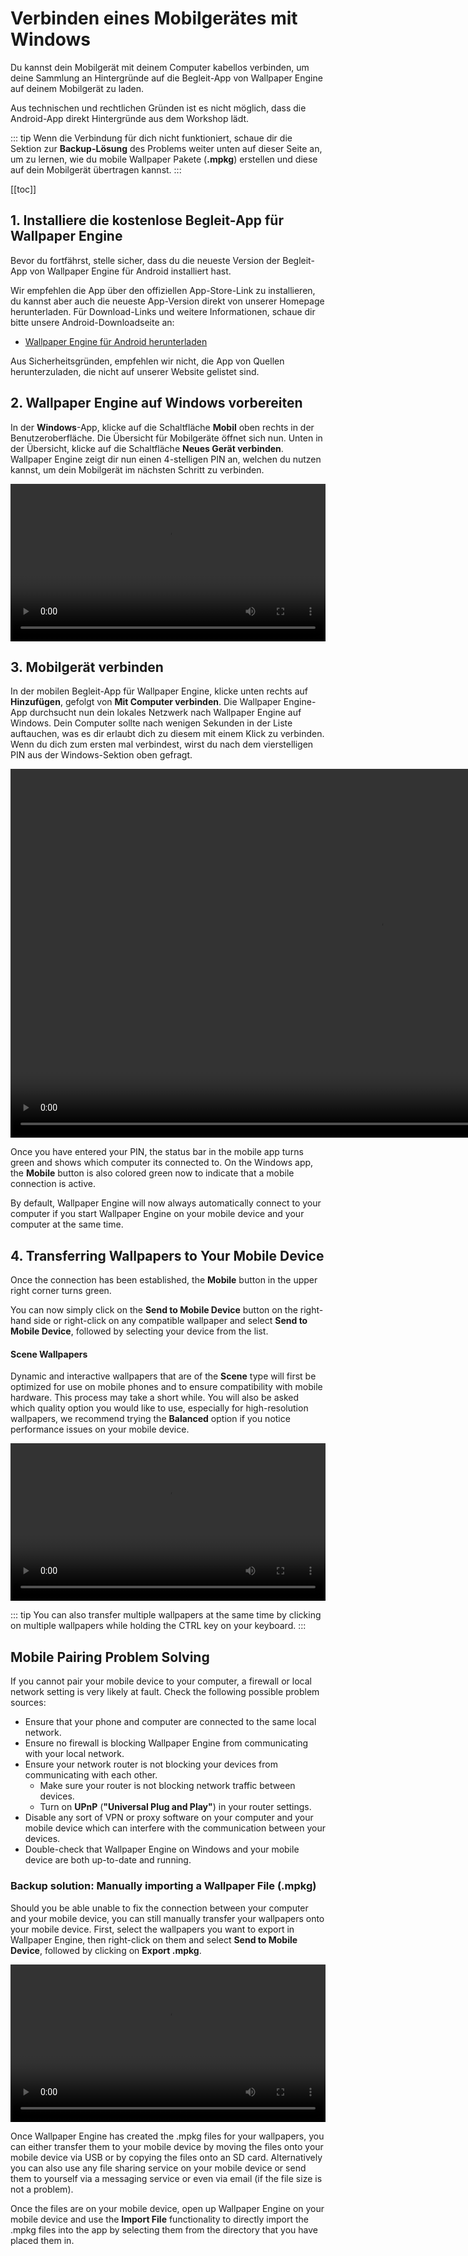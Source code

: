 # Verbinden eines Mobilgerätes mit Windows

Du kannst dein Mobilgerät mit deinem Computer kabellos verbinden, um deine Sammlung an Hintergründe auf die Begleit-App von Wallpaper Engine auf deinem Mobilgerät zu laden.

Aus technischen und rechtlichen Gründen ist es nicht möglich, dass die Android-App direkt Hintergründe aus dem Workshop lädt.

::: tip
Wenn die Verbindung für dich nicht funktioniert, schaue dir die Sektion zur **Backup-Lösung** des Problems weiter unten auf dieser Seite an, um zu lernen, wie du mobile Wallpaper Pakete (**.mpkg**) erstellen und diese auf dein Mobilgerät übertragen kannst.
:::

[[toc]]

## 1. Installiere die kostenlose Begleit-App für Wallpaper Engine

Bevor du fortfährst, stelle sicher, dass du die neueste Version der Begleit-App von Wallpaper Engine für Android installiert hast.

Wir empfehlen die App über den offiziellen App-Store-Link zu installieren, du kannst aber auch die neueste App-Version direkt von unserer Homepage herunterladen. Für Download-Links und weitere Informationen, schaue dir bitte unsere Android-Downloadseite an:

* [Wallpaper Engine für Android herunterladen](https://www.wallpaperengine.io/android/)

Aus Sicherheitsgründen, empfehlen wir nicht, die App von Quellen herunterzuladen, die nicht auf unserer Website gelistet sind.

## 2. Wallpaper Engine auf Windows vorbereiten

In der **Windows**-App, klicke auf die Schaltfläche **Mobil** oben rechts in der Benutzeroberfläche. Die Übersicht für Mobilgeräte öffnet sich nun. Unten in der Übersicht, klicke auf die Schaltfläche **Neues Gerät verbinden**. Wallpaper Engine zeigt dir nun einen 4-stelligen PIN an, welchen du nutzen kannst, um dein Mobilgerät im nächsten Schritt zu verbinden.

<video width="100%" controls autoplay loop>
  <source src="/videos/mobile_pin.mp4" type="video/mp4">
  Dein Browser unterstützt das Video-Tag nicht.
</video>

## 3. Mobilgerät verbinden

In der mobilen Begleit-App für Wallpaper Engine, klicke unten rechts auf **Hinzufügen**, gefolgt von **Mit Computer verbinden**. Die Wallpaper Engine-App durchsucht nun dein lokales Netzwerk nach Wallpaper Engine auf Windows. Dein Computer sollte nach wenigen Sekunden in der Liste auftauchen, was es dir erlaubt dich zu diesem mit einem Klick zu verbinden. Wenn du dich zum ersten mal verbindest, wirst du nach dem vierstelligen PIN aus der Windows-Sektion oben gefragt.

<video height="590px" style="display:block;margin:0 auto;" controls autoplay loop>
  <source src="/videos/mobile_connect.mp4" type="video/mp4">
  Dein Browser unterstützt das Video-Tag nicht.
</video>

Once you have entered your PIN, the status bar in the mobile app turns green and shows which computer its connected to. On the Windows app, the **Mobile** button is also colored green now to indicate that a mobile connection is active.

By default, Wallpaper Engine will now always automatically connect to your computer if you start Wallpaper Engine on your mobile device and your computer at the same time.

## 4. Transferring Wallpapers to Your Mobile Device

Once the connection has been established, the **Mobile** button in the upper right corner turns green.

You can now simply click on the **Send to Mobile Device** button on the right-hand side or right-click on any compatible wallpaper and select **Send to Mobile Device**, followed by selecting your device from the list.

#### Scene Wallpapers

Dynamic and interactive wallpapers that are of the **Scene** type will first be optimized for use on mobile phones and to ensure compatibility with mobile hardware. This process may take a short while. You will also be asked which quality option you would like to use, especially for high-resolution wallpapers, we recommend trying the **Balanced** option if you notice performance issues on your mobile device.

<video width="100%" controls autoplay loop>
  <source src="/videos/mobile_transfer.mp4" type="video/mp4">
  Dein Browser unterstützt das Video-Tag nicht.
</video>

::: tip
You can also transfer multiple wallpapers at the same time by clicking on multiple wallpapers while holding the CTRL key on your keyboard.
:::

## Mobile Pairing Problem Solving

If you cannot pair your mobile device to your computer, a firewall or local network setting is very likely at fault. Check the following possible problem sources:

* Ensure that your phone and computer are connected to the same local network.
* Ensure no firewall is blocking Wallpaper Engine from communicating with your local network.
* Ensure your network router is not blocking your devices from communicating with each other.
    * Make sure your router is not blocking network traffic between devices.
    * Turn on **UPnP** (**"Universal Plug and Play"**) in your router settings.
* Disable any sort of VPN or proxy software on your computer and your mobile device which can interfere with the communication between your devices.
* Double-check that Wallpaper Engine on Windows and your mobile device are both up-to-date and running.

### Backup solution: Manually importing a Wallpaper File (.mpkg)

Should you be able unable to fix the connection between your computer and your mobile device, you can still manually transfer your wallpapers onto your mobile device. First, select the wallpapers you want to export in Wallpaper Engine, then right-click on them and select **Send to Mobile Device**, followed by clicking on **Export .mpkg**.

<video width="100%" controls autoplay loop>
  <source src="/videos/mobile_export.mp4" type="video/mp4">
  Dein Browser unterstützt das Video-Tag nicht.
</video>

Once Wallpaper Engine has created the .mpkg files for your wallpapers, you can either transfer them to your mobile device by moving the files onto your mobile device via USB or by copying the files onto an SD card. Alternatively you can also use any file sharing service on your mobile device or send them to yourself via a messaging service or even via email (if the file size is not a problem).

Once the files are on your mobile device, open up Wallpaper Engine on your mobile device and use the **Import File** functionality to directly import the .mpkg files into the app by selecting them from the directory that you have placed them in.